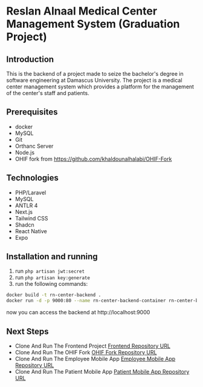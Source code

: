 # Reslan Alnaal Medical Center Management System (Graduation Project)

## Introduction 
This is the backend of a project made to seize the bachelor's degree in software engineering at Damascus University.
The project is a medical center management system which provides a platform for the management of the center's staff and patients.

## Prerequisites
- docker
- MySQL
- Git
- Orthanc Server
- Node.js
- OHIF fork from https://github.com/khaldounalhalabi/OHIF-Fork

## Technologies
- PHP/Laravel
- MySQL
- ANTLR 4
- Next.js
- Tailwind CSS
- Shadcn
- React Native
- Expo

## Installation and running
1. run `php artisan jwt:secret`
2. run `php artisan key:generate`
3. run the following commands:
```bash
docker build -t rn-center-backend .
docker run -d -p 9000:80 --name rn-center-backend-container rn-center-backend
```

now you can access the backend at http://localhost:9000

## Next Steps
- Clone And Run The Frontend Project [Frontend Repository URL](https://github.com/khaldounalhalabi/rn-center-frontend) 
- Clone And Run The OHIF Fork [OHIF Fork Repository URL](https://github.com/khaldounalhalabi/OHIF-Fork)
- Clone And Run The Employee Mobile App [Employee Mobile App Repository URL](https://github.com/khaldounalhalabi/rn-center-employee-mobile-app)
- Clone And Run The Patient Mobile App [Patient Mobile App Repository URL](https://github.com/khaldounalhalabi/rn-center-patient-mobile-app)
